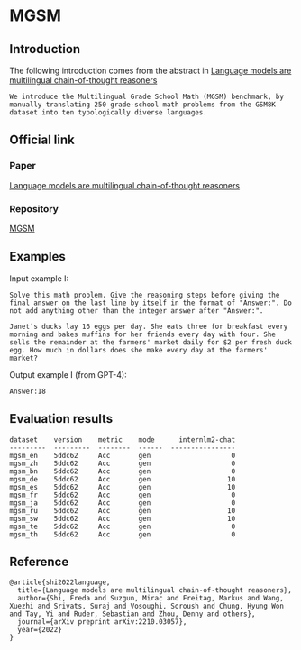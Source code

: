 # MGSM
## Introduction
The following introduction comes from the abstract in [Language models are multilingual chain-of-thought reasoners](https://arxiv.org/abs/2210.03057)

```
We introduce the Multilingual Grade School Math (MGSM) benchmark, by manually translating 250 grade-school math problems from the GSM8K dataset into ten typologically diverse languages.
```

## Official link

### Paper

[Language models are multilingual chain-of-thought reasoners](https://arxiv.org/abs/2210.03057)

### Repository

[MGSM](https://github.com/google-research/url-nlp)

## Examples
Input example I:
```
Solve this math problem. Give the reasoning steps before giving the final answer on the last line by itself in the format of "Answer:". Do not add anything other than the integer answer after "Answer:".

Janet’s ducks lay 16 eggs per day. She eats three for breakfast every morning and bakes muffins for her friends every day with four. She sells the remainder at the farmers' market daily for $2 per fresh duck egg. How much in dollars does she make every day at the farmers' market?
```

Output example I (from GPT-4):
```
Answer:18
```


## Evaluation results

```
dataset    version    metric    mode      internlm2-chat
---------  ---------  --------  ------  ----------------
mgsm_en    5ddc62     Acc       gen                    0
mgsm_zh    5ddc62     Acc       gen                    0
mgsm_bn    5ddc62     Acc       gen                    0
mgsm_de    5ddc62     Acc       gen                   10
mgsm_es    5ddc62     Acc       gen                   10
mgsm_fr    5ddc62     Acc       gen                    0
mgsm_ja    5ddc62     Acc       gen                    0
mgsm_ru    5ddc62     Acc       gen                   10
mgsm_sw    5ddc62     Acc       gen                   10
mgsm_te    5ddc62     Acc       gen                    0
mgsm_th    5ddc62     Acc       gen                    0
```

## Reference
```
@article{shi2022language,
  title={Language models are multilingual chain-of-thought reasoners},
  author={Shi, Freda and Suzgun, Mirac and Freitag, Markus and Wang, Xuezhi and Srivats, Suraj and Vosoughi, Soroush and Chung, Hyung Won and Tay, Yi and Ruder, Sebastian and Zhou, Denny and others},
  journal={arXiv preprint arXiv:2210.03057},
  year={2022}
}
```
